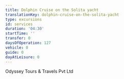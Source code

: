 ```yaml
---
title: Dolphin Cruise on the Solita yacht
translationKey: dolphin-cruise-on-the-solita-yacht
type: excursions
id: services
duration: '04:30'
startTime: ''
transfer: 0
daysOfOperation: 127
vehicle: 0
guide: 0
dayAtLeisure: 0
---
```

Odyssey Tours & Travels Pvt Ltd
